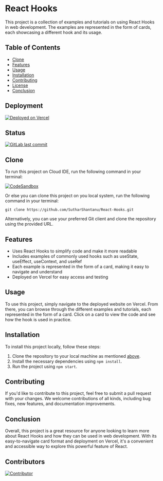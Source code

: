 # React Hooks

This project is a collection of examples and tutorials on using React Hooks in web development. The examples are represented in the form of cards, each showcasing a different hook and its usage.

## Table of Contents

- [Clone](#clone)
- [Features](#features)
- [Usage](#usage)
- [Installation](#installation)
- [Contributing](#contributing)
- [License](#license)
- [Conclusion](#conclusion)

## Deployment

[![Deployed on Vercel](https://img.shields.io/badge/Deployed%20on-Vercel-black?style=for-the-badge&logo=vercel)](https://react-hooks-public.vercel.app)

## Status
[![GitLab last commit](https://img.shields.io/github/last-commit/SutharShantanu/React-Hooks?style=for-the-badge&color=blue)](https://github.com/SutharShantanu/React-Hooks/-/commits)

## Clone

To run this project on Cloud IDE, run the following command in your terminal:

[![CodeSandbox](https://img.shields.io/badge/CodeSandbox-Open%20in%20CodeSandbox-blue?logo=codesandbox&style=for-the-badge)](https://codesandbox.io/s/github/SutharShantanu/React-Hooks)

Or else you can clone this project on you local system, run the following command in your terminal:

```shell
git clone https://github.com/SutharShantanu/React-Hooks.git
```

Alternatively, you can use your preferred Git client and clone the repository using the provided URL.

## Features

- Uses React Hooks to simplify code and make it more readable
- Includes examples of commonly used hooks such as useState, useEffect, useContext, and useRef
- Each example is represented in the form of a card, making it easy to navigate and understand
- Deployed on Vercel for easy access and testing

## Usage

To use this project, simply navigate to the deployed website on Vercel. From there, you can browse through the different examples and tutorials, each represented in the form of a card. Click on a card to view the code and see how the hook is used in practice.

## Installation

To install this project locally, follow these steps:

1. Clone the repository to your local machine as mentioned [above](#clone).
2. Install the necessary dependencies using `npm install`.
3. Run the project using `npm start`.

## Contributing

If you'd like to contribute to this project, feel free to submit a pull request with your changes. We welcome contributions of all kinds, including bug fixes, new features, and documentation improvements.

## Conclusion

Overall, this project is a great resource for anyone looking to learn more about React Hooks and how they can be used in web development. With its easy-to-navigate card format and deployment on Vercel, it's a convenient and accessible way to explore this powerful feature of React.

## Contributors
[![Contributor](https://img.shields.io/badge/Contributor-SutharShantanu-blue?style=for-the-badge&logo=github)](https://github.com/SutharShantanu)



